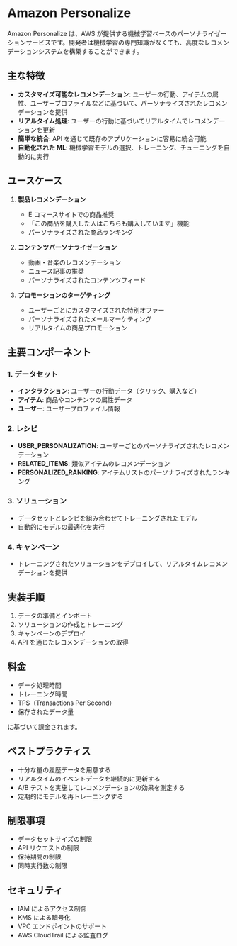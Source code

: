 # Amazon Personalize

Amazon Personalize は、AWS が提供する機械学習ベースのパーソナライゼーションサービスです。開発者は機械学習の専門知識がなくても、高度なレコメンデーションシステムを構築することができます。

## 主な特徴

- **カスタマイズ可能なレコメンデーション**: ユーザーの行動、アイテムの属性、ユーザープロファイルなどに基づいて、パーソナライズされたレコメンデーションを提供
- **リアルタイム処理**: ユーザーの行動に基づいてリアルタイムでレコメンデーションを更新
- **簡単な統合**: API を通じて既存のアプリケーションに容易に統合可能
- **自動化された ML**: 機械学習モデルの選択、トレーニング、チューニングを自動的に実行

## ユースケース

1. **製品レコメンデーション**

   - E コマースサイトでの商品推奨
   - 「この商品を購入した人はこちらも購入しています」機能
   - パーソナライズされた商品ランキング

2. **コンテンツパーソナライゼーション**

   - 動画・音楽のレコメンデーション
   - ニュース記事の推奨
   - パーソナライズされたコンテンツフィード

3. **プロモーションのターゲティング**
   - ユーザーごとにカスタマイズされた特別オファー
   - パーソナライズされたメールマーケティング
   - リアルタイムの商品プロモーション

## 主要コンポーネント

### 1. データセット

- **インタラクション**: ユーザーの行動データ（クリック、購入など）
- **アイテム**: 商品やコンテンツの属性データ
- **ユーザー**: ユーザープロファイル情報

### 2. レシピ

- **USER_PERSONALIZATION**: ユーザーごとのパーソナライズされたレコメンデーション
- **RELATED_ITEMS**: 類似アイテムのレコメンデーション
- **PERSONALIZED_RANKING**: アイテムリストのパーソナライズされたランキング

### 3. ソリューション

- データセットとレシピを組み合わせてトレーニングされたモデル
- 自動的にモデルの最適化を実行

### 4. キャンペーン

- トレーニングされたソリューションをデプロイして、リアルタイムレコメンデーションを提供

## 実装手順

1. データの準備とインポート
2. ソリューションの作成とトレーニング
3. キャンペーンのデプロイ
4. API を通じたレコメンデーションの取得

## 料金

- データ処理時間
- トレーニング時間
- TPS（Transactions Per Second）
- 保存されたデータ量

に基づいて課金されます。

## ベストプラクティス

- 十分な量の履歴データを用意する
- リアルタイムのイベントデータを継続的に更新する
- A/B テストを実施してレコメンデーションの効果を測定する
- 定期的にモデルを再トレーニングする

## 制限事項

- データセットサイズの制限
- API リクエストの制限
- 保持期間の制限
- 同時実行数の制限

## セキュリティ

- IAM によるアクセス制御
- KMS による暗号化
- VPC エンドポイントのサポート
- AWS CloudTrail による監査ログ
